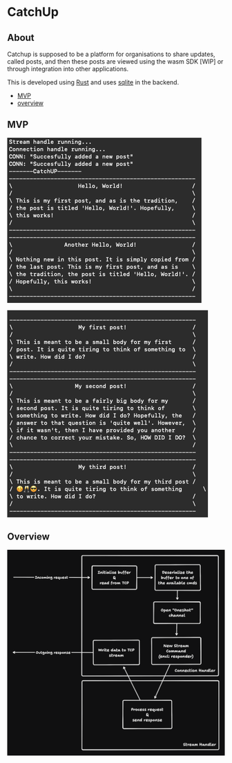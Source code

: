 # CatchUp

## About

Catchup is supposed to be a platform for organisations to share updates, called posts,
and then these posts are viewed using the wasm SDK [WIP] or through integration into
other applications.

This is developed using [Rust](https://www.rust-lang.org/) and uses [sqlite](https://www.sqlite.org/) in the backend.

- [MVP](#mvp)
- [overview](#overview)

## MVP

![mvp](./images/first-server-test.png)

![unicode](./images/first-unicode-test.png)

## Overview

![overview](./images/overview.png)

